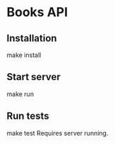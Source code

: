 # Books API

## Installation
make install

## Start server
make run

## Run tests
make test
Requires server running.